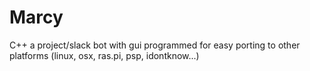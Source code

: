 # Marcy
C++
a project/slack bot with gui programmed for easy porting to other platforms (linux, osx, ras.pi, psp, idontknow...)